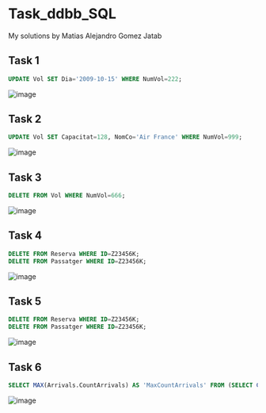 # Task_ddbb_SQL
My solutions by Matias Alejandro Gomez Jatab 
## Task 1
```sql
UPDATE Vol SET Dia='2009-10-15' WHERE NumVol=222;
```
![image](https://user-images.githubusercontent.com/91556480/166703676-4c3d6f97-b194-404c-ae7f-f48e34858921.png)

## Task 2
```sql
UPDATE Vol SET Capacitat=128, NomCo='Air France' WHERE NumVol=999;
```
![image](https://user-images.githubusercontent.com/91556480/166705706-6f0d348e-91d8-448c-a5c7-c08ce19a574d.png)

## Task 3
```sql
DELETE FROM Vol WHERE NumVol=666;
```
![image](https://user-images.githubusercontent.com/91556480/166706586-da163cc0-f8ec-40f5-ad88-3714f25f33da.png)

## Task 4
```sql
DELETE FROM Reserva WHERE ID=Z23456K;
DELETE FROM Passatger WHERE ID=Z23456K;
```
![image](https://user-images.githubusercontent.com/91556480/166712666-94612dbe-e966-4f2f-bd98-f052f46419f8.png)

## Task 5
```sql
DELETE FROM Reserva WHERE ID=Z23456K;
DELETE FROM Passatger WHERE ID=Z23456K;
```
![image](https://user-images.githubusercontent.com/91556480/166714252-b72a80cf-2702-429c-862d-acadc285faff.png)

## Task 6
```sql
SELECT MAX(Arrivals.CountArrivals) AS 'MaxCountArrivals' FROM (SELECT COUNT(NomAerDesti) AS 'CountArrivals' FROM Vol GROUP BY NomAerDesti) Arrivals;
```
![image](https://user-images.githubusercontent.com/91556480/166721191-de87b05e-430a-454e-a803-78a7798a90d4.png)
